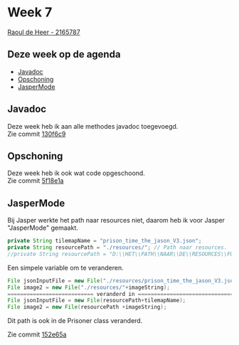 # Week 7
[Raoul de Heer - 2165787](https://github.com/raouldeheer)
## Deze week op de agenda

-   [Javadoc](#Javadoc)
-   [Opschoning](#Opschoning)
-   [JasperMode](#JasperMode)

## Javadoc
Deze week heb ik aan alle methodes javadoc toegevoegd.  
Zie commit [130f6c9](https://github.com/ti-festival-planner/project/commit/130f6c93ebaa7da588056ce0da22b9f0aeca5027)


## Opschoning 
Deze week heb ik ook wat code opgeschoond.  
Zie commit [5f18e1a](https://github.com/ti-festival-planner/project/commit/5f18e1a05345fdaaefb5e715faf926a410077559) 


## JasperMode 
Bij Jasper werkte het path naar resources niet, daarom heb ik voor Jasper "JasperMode" gemaakt.  
```java
private String tilemapName = "prison_time_the_jason_V3.json";
private String resourcePath = "./resources/"; // Path naar resources.
//private String resourcePath = "D:\\HET\\PATH\\NAAR\\DE\\RESOURCES\\FOLDER\\BIJ\\JASPER"; // Path naar resources bij Jasper.
```
Een simpele variable om te veranderen.  
```java
File jsonInputFile = new File("./resources/prison_time_the_jason_V3.json");
File image2 = new File("./resources/"+imageString);
=========================== veranderd in ==============================
File jsonInputFile = new File(resourcePath+tilemapName);
File image2 = new File(resourcePath +imageString);
```
Dit path is ook in de Prisoner class veranderd.  

Zie commit [152e65a](https://github.com/ti-festival-planner/project/commit/152e65a7b0df1d6116b83d7d383ec5cc48740553)
